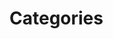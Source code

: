 # Categories

<DemoContainer>
 <Categories
    :categories="[{
        name: 'magic',
        icon: '<svg viewBox=\'0 0 24 24\' fill=\'none\' stroke=\'currentColor\' stroke-width=\'2\' stroke-linecap=\'round\' stroke-linejoin=\'round\'><path d=\'M15 4V2\'></path><path d=\'M15 16v-2\'></path><path d=\'M8 9h2\'></path><path d=\'M20 9h2\'></path><path d=\'M17.8 11.8 19 13\'></path><path d=\'M15 9h0\'></path><path d=\'M17.8 6.2 19 5\'></path><path d=\'m3 21 9-9\'></path><path d=\'M12.2 6.2 11 5\'></path></svg>',
      },
      {
        icon: '<svg viewBox=\'0 0 24 24\' fill=\'none\' stroke=\'currentColor\' stroke-width=\'2\' stroke-linecap=\'round\' stroke-linejoin=\'round\'><rect x=\'2\' y=\'7\' width=\'20\' height=\'14\' rx=\'2\' ry=\'2\'/><path d=\'M16 21V5a2 2 0 0 0-2-2h-4a2 2 0 0 0-2 2v16\'/></svg>',
        name: 'utility',
      },
      {
        icon: '<svg xmlns=\'http://www.w3.org/2000/svg\' xml:space=\'preserve\' fill-rule=\'evenodd\' stroke-linecap=\'round\' stroke-linejoin=\'round\' clip-rule=\'evenodd\' viewBox=\'0 0 24 24\'>\n  <path fill=\'none\' d=\'M0 0h24v24H0z\'/>\n  <path fill=\'none\' stroke=\'currentColor\' stroke-width=\'23\' d=\'m820 761-85.6-87.6c-4.6-4.7-10.4-9.6-25.9 1-19.9 13.6-8.4 21.9-5.2 25.4 8.2 9 84.1 89 97.2 104 2.5 2.8-20.3-22.5-6.5-39.7 5.4-7 18-12 26-3 6.5 7.3 10.7 18-3.4 29.7-24.7 20.4-102 82.4-127 103-12.5 10.3-28.5 2.3-35.8-6-7.5-8.9-30.6-34.6-51.3-58.2-5.5-6.3-4.1-19.6 2.3-25 35-30.3 91.9-73.8 111.9-90.8\' transform=\'matrix(.08671 0 0 .0867 -49.8 -56)\'/>\n</svg>',
        name: 'fabric',
      },
      {
        icon: '<svg xml:space=\'preserve\' fill-rule=\'evenodd\' stroke-linecap=\'round\' stroke-linejoin=\'round\' stroke-miterlimit=\'1.5\' clip-rule=\'evenodd\' viewBox=\'0 0 24 24\'>\n  <path fill=\'none\' d=\'M0 0h24v24H0z\'></path>\n  <path fill=\'none\' stroke=\'currentColor\' stroke-width=\'2\' d=\'M2 7.5h8v-2h12v2s-7 3.4-7 6 3.1 3.1 3.1 3.1l.9 3.9H5l1-4.1s3.8.1 4-2.9c.2-2.7-6.5-.7-8-6Z\'></path>\n</svg>',
        name: 'forge'
      }]"
    type="mod"
    class="tags"
  />
</DemoContainer>
